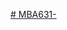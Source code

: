 [# MBA631-](https://www.canva.com/design/DAFk2GnyTLI/Ut1whZ4XAgme-mbi7uVEYA/edit?utm_content=DAFk2GnyTLI&utm_campaign=designshare&utm_medium=link2&utm_source=sharebutton)
